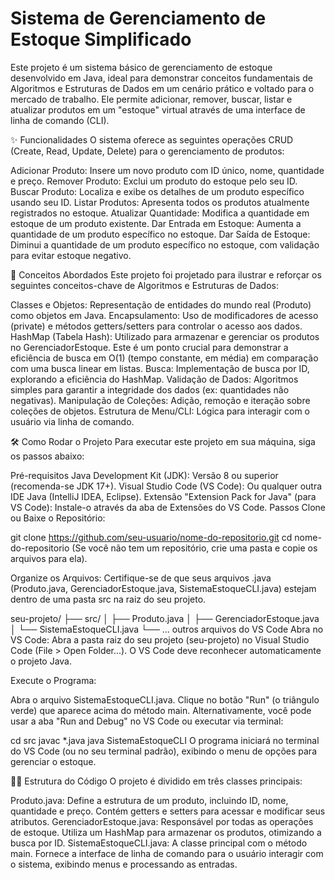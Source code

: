 # Sistema de Gerenciamento de Estoque Simplificado

Este projeto é um sistema básico de gerenciamento de estoque desenvolvido em Java, ideal para demonstrar conceitos fundamentais de Algoritmos e Estruturas de Dados em um cenário prático e voltado para o mercado de trabalho. Ele permite adicionar, remover, buscar, listar e atualizar produtos em um "estoque" virtual através de uma interface de linha de comando (CLI).

✨ Funcionalidades
O sistema oferece as seguintes operações CRUD (Create, Read, Update, Delete) para o gerenciamento de produtos:

Adicionar Produto: Insere um novo produto com ID único, nome, quantidade e preço.
Remover Produto: Exclui um produto do estoque pelo seu ID.
Buscar Produto: Localiza e exibe os detalhes de um produto específico usando seu ID.
Listar Produtos: Apresenta todos os produtos atualmente registrados no estoque.
Atualizar Quantidade: Modifica a quantidade em estoque de um produto existente.
Dar Entrada em Estoque: Aumenta a quantidade de um produto específico no estoque.
Dar Saída de Estoque: Diminui a quantidade de um produto específico no estoque, com validação para evitar estoque negativo.

🚀 Conceitos Abordados
Este projeto foi projetado para ilustrar e reforçar os seguintes conceitos-chave de Algoritmos e Estruturas de Dados:

Classes e Objetos: Representação de entidades do mundo real (Produto) como objetos em Java.
Encapsulamento: Uso de modificadores de acesso (private) e métodos getters/setters para controlar o acesso aos dados.
HashMap (Tabela Hash): Utilizado para armazenar e gerenciar os produtos no GerenciadorEstoque. Este é um ponto crucial para demonstrar a eficiência de busca em O(1) (tempo constante, em média) em comparação com uma busca linear em listas.
Busca: Implementação de busca por ID, explorando a eficiência do HashMap.
Validação de Dados: Algoritmos simples para garantir a integridade dos dados (ex: quantidades não negativas).
Manipulação de Coleções: Adição, remoção e iteração sobre coleções de objetos.
Estrutura de Menu/CLI: Lógica para interagir com o usuário via linha de comando.

🛠️ Como Rodar o Projeto
Para executar este projeto em sua máquina, siga os passos abaixo:

Pré-requisitos
Java Development Kit (JDK): Versão 8 ou superior (recomenda-se JDK 17+).
Visual Studio Code (VS Code): Ou qualquer outra IDE Java (IntelliJ IDEA, Eclipse).
Extensão "Extension Pack for Java" (para VS Code): Instale-o através da aba de Extensões do VS Code.
Passos
Clone ou Baixe o Repositório:

git clone https://github.com/seu-usuario/nome-do-repositorio.git
cd nome-do-repositorio
(Se você não tem um repositório, crie uma pasta e copie os arquivos para ela).

Organize os Arquivos:
Certifique-se de que seus arquivos .java (Produto.java, GerenciadorEstoque.java, SistemaEstoqueCLI.java) estejam dentro de uma pasta src na raiz do seu projeto.

seu-projeto/
├── src/
│   ├── Produto.java
│   ├── GerenciadorEstoque.java
│   └── SistemaEstoqueCLI.java
└── ... outros arquivos do VS Code
Abra no VS Code:
Abra a pasta raiz do seu projeto (seu-projeto) no Visual Studio Code (File > Open Folder...). O VS Code deve reconhecer automaticamente o projeto Java.

Execute o Programa:

Abra o arquivo SistemaEstoqueCLI.java.
Clique no botão "Run" (o triângulo verde) que aparece acima do método main.
Alternativamente, você pode usar a aba "Run and Debug" no VS Code ou executar via terminal:

cd src
javac *.java
java SistemaEstoqueCLI
O programa iniciará no terminal do VS Code (ou no seu terminal padrão), exibindo o menu de opções para gerenciar o estoque.

🧑‍💻 Estrutura do Código
O projeto é dividido em três classes principais:

Produto.java: Define a estrutura de um produto, incluindo ID, nome, quantidade e preço. Contém getters e setters para acessar e modificar seus atributos.
GerenciadorEstoque.java: Responsável por todas as operações de estoque. Utiliza um HashMap para armazenar os produtos, otimizando a busca por ID.
SistemaEstoqueCLI.java: A classe principal com o método main. Fornece a interface de linha de comando para o usuário interagir com o sistema, exibindo menus e processando as entradas.
